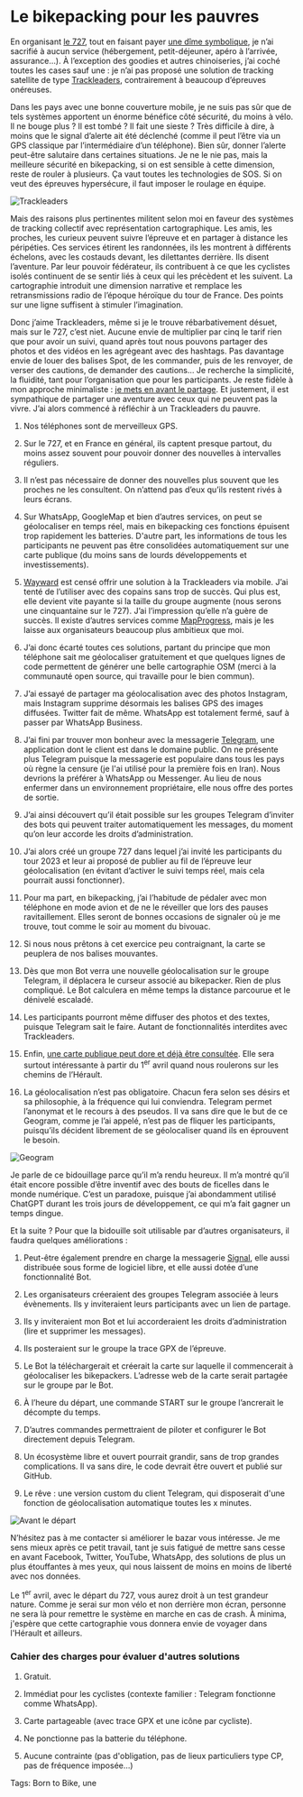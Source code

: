 # Le bikepacking pour les pauvres

En organisant [le 727](https://tcrouzet.com/727tour), tout en faisant payer [une dîme symbolique](https://tcrouzet.com/727gd/), je n’ai sacrifié à aucun service (hébergement, petit-déjeuner, apéro à l’arrivée, assurance…). À l’exception des goodies et autres chinoiseries, j’ai coché toutes les cases sauf une : je n’ai pas proposé une solution de tracking satellite de type [Trackleaders](http://trackleaders.com/), contrairement à beaucoup d’épreuves onéreuses.

Dans les pays avec une bonne couverture mobile, je ne suis pas sûr que de tels systèmes apportent un énorme bénéfice côté sécurité, du moins à vélo. Il ne bouge plus ? Il est tombé ? Il fait une sieste ? Très difficile à dire, à moins que le signal d’alerte ait été déclenché (comme il peut l’être via un GPS classique par l’intermédiaire d’un téléphone). Bien sûr, donner l’alerte peut-être salutaire dans certaines situations. Je ne le nie pas, mais la meilleure sécurité en bikepacking, si on est sensible à cette dimension, reste de rouler à plusieurs. Ça vaut toutes les technologies de SOS. Si on veut des épreuves hypersécure, il faut imposer le roulage en équipe.

![Trackleaders](https://tcrouzet.com/images_tc/2023/03/trackleader.jpg)

Mais des raisons plus pertinentes militent selon moi en faveur des systèmes de tracking collectif avec représentation cartographique. Les amis, les proches, les curieux peuvent suivre l’épreuve et en partager à distance les péripéties. Ces services étirent les randonnées, ils les montrent à différents échelons, avec les costauds devant, les dilettantes derrière. Ils disent l’aventure. Par leur pouvoir fédérateur, ils contribuent à ce que les cyclistes isolés continuent de se sentir liés à ceux qui les précèdent et les suivent. La cartographie introduit une dimension narrative et remplace les retransmissions radio de l’époque héroïque du tour de France. Des points sur une ligne suffisent à stimuler l’imagination.

Donc j’aime Trackleaders, même si je le trouve rébarbativement désuet, mais sur le 727, c’est niet. Aucune envie de multiplier par cinq le tarif rien que pour avoir un suivi, quand après tout nous pouvons partager des photos et des vidéos en les agrégeant avec des hashtags. Pas davantage envie de louer des balises Spot, de les commander, puis de les renvoyer, de verser des cautions, de demander des cautions… Je recherche la simplicité, la fluidité, tant pour l’organisation que pour les participants. Je reste fidèle à mon approche minimaliste : [je mets en avant le partage](https://tcrouzet.com/2023/02/23/le-727-partager-pour-le-plaisir/). Et justement, il est sympathique de partager une aventure avec ceux qui ne peuvent pas la vivre. J’ai alors commencé à réfléchir à un Trackleaders du pauvre.

1. Nos téléphones sont de merveilleux GPS.

2. Sur le 727, et en France en général, ils captent presque partout, du moins assez souvent pour pouvoir donner des nouvelles à intervalles réguliers.

3. Il n’est pas nécessaire de donner des nouvelles plus souvent que les proches ne les consultent. On n’attend pas d’eux qu’ils restent rivés à leurs écrans.

4. Sur WhatsApp, GoogleMap et bien d’autres services, on peut se géolocaliser en temps réel, mais en bikepacking ces fonctions épuisent trop rapidement les batteries. D'autre part, les informations de tous les participants ne peuvent pas être consolidées automatiquement sur une carte publique (du moins sans de lourds développements et investissements).

5. [Wayward](https://app.wayward.travel/) est censé offrir une solution à la Trackleaders via mobile. J’ai tenté de l’utiliser avec des copains sans trop de succès. Qui plus est, elle devient vite payante si la taille du groupe augmente (nous serons une cinquantaine sur le 727). J’ai l’impression qu’elle n’a guère de succès. Il existe d’autres services comme [MapProgress](https://maprogress.com/), mais je les laisse aux organisateurs beaucoup plus ambitieux que moi.

6. J’ai donc écarté toutes ces solutions, partant du principe que mon téléphone sait me géolocaliser gratuitement et que quelques lignes de code permettent de générer une belle cartographie OSM (merci à la communauté open source, qui travaille pour le bien commun).

7. J’ai essayé de partager ma géolocalisation avec des photos Instagram, mais Instagram supprime désormais les balises GPS des images diffusées. Twitter fait de même. WhatsApp est totalement fermé, sauf à passer par WhatsApp Business.

8. J’ai fini par trouver mon bonheur avec la messagerie [Telegram](https://web.telegram.org/), une application dont le client est dans le domaine public. On ne présente plus Telegram puisque la messagerie est populaire dans tous les pays où règne la censure (je l'ai utilisé pour la première fois en Iran). Nous devrions la préférer à WhatsApp ou Messenger. Au lieu de nous enfermer dans un environnement propriétaire, elle nous offre des portes de sortie.

9. J’ai ainsi découvert qu’il était possible sur les groupes Telegram d’inviter des bots qui peuvent traiter automatiquement les messages, du moment qu’on leur accorde les droits d’administration.

10. J’ai alors créé un groupe 727 dans lequel j’ai invité les participants du tour 2023 et leur ai proposé de publier au fil de l’épreuve leur géolocalisation (en évitant d’activer le suivi temps réel, mais cela pourrait aussi fonctionner).

11. Pour ma part, en bikepacking, j’ai l’habitude de pédaler avec mon téléphone en mode avion et de ne le réveiller que lors des pauses ravitaillement. Elles seront de bonnes occasions de signaler où je me trouve, tout comme le soir au moment du bivouac.

12. Si nous nous prêtons à cet exercice peu contraignant, la carte se peuplera de nos balises mouvantes.

13. Dès que mon Bot verra une nouvelle géolocalisation sur le groupe Telegram, il déplacera le curseur associé au bikepacker. Rien de plus compliqué. Le Bot calculera en même temps la distance parcourue et le dénivelé escaladé.

14. Les participants pourront même diffuser des photos et des textes, puisque Telegram sait le faire. Autant de fonctionnalités interdites avec Trackleaders.

15. Enfin, [une carte publique peut dore et déjà être consultée](http://geogram.tcrouzet.som/). Elle sera surtout intéressante à partir du 1<sup>er</sup> avril quand nous roulerons sur les chemins de l’Hérault.

16. La géolocalisation n’est pas obligatoire. Chacun fera selon ses désirs et sa philosophie, à la fréquence qui lui conviendra. Telegram permet l’anonymat et le recours à des pseudos. Il va sans dire que le but de ce Geogram, comme je l’ai appelé, n’est pas de fliquer les participants, puisqu’ils décident librement de se géolocaliser quand ils en éprouvent le besoin.

![Geogram](https://tcrouzet.com/images_tc/2023/03/geogram1.jpg)

Je parle de ce bidouillage parce qu’il m’a rendu heureux. Il m’a montré qu’il était encore possible d’être inventif avec des bouts de ficelles dans le monde numérique. C’est un paradoxe, puisque j’ai abondamment utilisé ChatGPT durant les trois jours de développement, ce qui m’a fait gagner un temps dingue.

Et la suite ? Pour que la bidouille soit utilisable par d’autres organisateurs, il faudra quelques améliorations :

1. Peut-être également prendre en charge la messagerie [Signal](https://signal.org/fr/), elle aussi distribuée sous forme de logiciel libre, et elle aussi dotée d’une fonctionnalité Bot.

2. Les organisateurs créeraient des groupes Telegram associée à leurs évènements. Ils y inviteraient leurs participants avec un lien de partage.

3. Ils y inviteraient mon Bot et lui accorderaient les droits d’administration (lire et supprimer les messages).

4. Ils posteraient sur le groupe la trace GPX de l’épreuve.

5. Le Bot la téléchargerait et créerait la carte sur laquelle il commencerait à géolocaliser les bikepackers. L’adresse web de la carte serait partagée sur le groupe par le Bot.

6. À l’heure du départ, une commande START sur le groupe l’ancrerait le décompte du temps.

7. D’autres commandes permettraient de piloter et configurer le Bot directement depuis Telegram.

8. Un écosystème libre et ouvert pourrait grandir, sans de trop grandes complications. Il va sans dire, le code devrait être ouvert et publié sur GitHub.

9. Le rêve : une version custom du client Telegram, qui disposerait d'une fonction de géolocalisation automatique toutes les x minutes.

![Avant le départ](https://tcrouzet.com/images_tc/2023/03/geogram2.jpg)

N’hésitez pas à me contacter si améliorer le bazar vous intéresse. Je me sens mieux après ce petit travail, tant je suis fatigué de mettre sans cesse en avant Facebook, Twitter, YouTube, WhatsApp, des solutions de plus un plus étouffantes à mes yeux, qui nous laissent de moins en moins de liberté avec nos données.

Le 1<sup>er</sup> avril, avec le départ du 727, vous aurez droit à un test grandeur nature. Comme je serai sur mon vélo et non derrière mon écran, personne ne sera là pour remettre le système en marche en cas de crash. À minima, j'espère que cette cartographie vous donnera envie de voyager dans l'Hérault et ailleurs.

### Cahier des charges pour évaluer d'autres solutions

1. Gratuit.

2. Immédiat pour les cyclistes (contexte familier : Telegram fonctionne comme WhatsApp).

3. Carte partageable (avec trace GPX et une icône par cycliste).

4. Ne ponctionne pas la batterie du téléphone.

5. Aucune contrainte (pas d'obligation, pas de lieux particuliers type CP, pas de fréquence imposée…)

Tags: Born to Bike, une